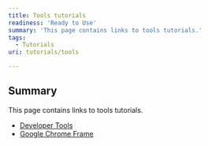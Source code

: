 ```yaml
---
title: Tools tutorials
readiness: 'Ready to Use'
summary: 'This page contains links to tools tutorials.'
tags:
  - Tutorials
uri: tutorials/tools

---
```

## Summary

This page contains links to tools tutorials.

-   [Developer Tools](/tutorials/developertools_chrome1)
-   [Google Chrome Frame](/tutorials/google_chrome_frame)

